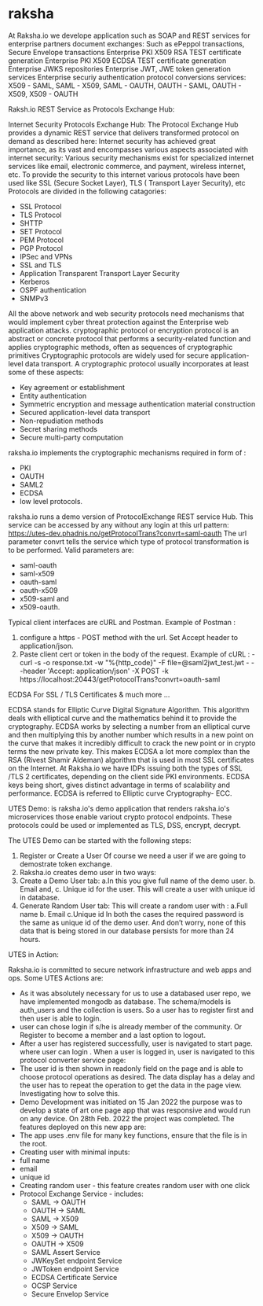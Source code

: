 # raksha

At Raksha.io we develope application such as SOAP and REST services for enterprise partners document exchanges:
Such as ePeppol transactions, Secure Envelope transactions Enterprise PKI X509 RSA TEST certificate generation
Enterprise PKI X509 ECDSA TEST certificate generation Enterprise JWKS repositories
Enterprise JWT, JWE token generation services Enterprise securiy authentication protocol conversions services:
X509 - SAML, SAML - X509, SAML - OAUTH, OAUTH - SAML, OAUTH - X509, X509 - OAUTH

Raksh.io REST Service as Protocols Exchange Hub:

Internet Security Protocols Exchange Hub: The Protocol Exchange Hub provides a dynamic REST service that delivers transformed protocol on demand as described here: Internet security has achieved great importance, as its vast and encompasses various aspects associated with internet security:
Various security mechanisms exist for specialized internet services like email, electronic commerce, and payment, wireless internet, etc.
To provide the security to this internet various protocols have been used like SSL (Secure Socket Layer), TLS ( Transport Layer Security), etc
Protocols are divided in the following catagories:
- SSL Protocol
- TLS Protocol
- SHTTP
- SET Protocol
- PEM Protocol
- PGP Protocol
- IPSec and VPNs
- SSL and TLS
- Application Transparent Transport Layer Security
- Kerberos
- OSPF authentication
- SNMPv3


All the above network and web security protocols need mechanisms that would implement cyber threat protection
against the Enterprise web application attacks.
cryptographic protocol or encryption protocol is an abstract or concrete protocol that performs a security-related
function and applies cryptographic methods, often as sequences of cryptographic primitives
Cryptographic protocols are widely used for secure application-level data transport. A cryptographic protocol 
usually incorporates at least some of these aspects:
- Key agreement or establishment
- Entity authentication
- Symmetric encryption and message authentication material construction
- Secured application-level data transport
- Non-repudiation methods
- Secret sharing methods
- Secure multi-party computation

raksha.io implements the cryptographic mechanisms required in form of : 
  -  PKI
  -  OAUTH
  -  SAML2 
  -  ECDSA 
  -  low level protocols. 


raksha.io runs a demo version of ProtocolExchange REST service Hub. This service can be accessed by any without any 
login at this url pattern: https://utes-dev.phadnis.no/getProtocolTrans?convrt=saml-oauth The url parameter convrt 
tells the service which type of protocol transformation is to be performed. Valid parameters are: 
  - saml-oauth
  - saml-x509 
  - oauth-saml 
  - oauth-x509 
  - x509-saml and 
  - x509-oauth. 


Typical client interfaces are cURL and Postman. Example of Postman : 
  1. configure a https - POST method with the url. Set Accept header to application/json. 
  2. Paste client cert or token in the body of the request. Example of cURL : 
    - curl -s -o response.txt -w "%{http_code}" -F file=@saml2jwt_test.jwt 
    -   --header 'Accept: application/json' -X POST -k https://localhost:20443/getProtocolTrans?convrt=oauth-saml


ECDSA For SSL / TLS Certificates & much more …

ECDSA stands for Elliptic Curve Digital Signature Algorithm. This algorithm deals with elliptical curve 
and the mathematics behind it to provide the cryptography. ECDSA works by selecting a number from an 
elliptical curve and then multiplying this by another number which results in a new point on the curve 
that makes it incredibly difficult to crack the new point or in crypto terms the new private key. 
This makes ECDSA a lot more complex than the RSA (Rivest Shamir Aldeman) algorithm that is used in 
most SSL certificates on the Internet. At Raksha.io we have IDPs issuing both the types of SSL /TLS 2 
certificates, depending on the client side PKI environments. ECDSA keys being short, gives distinct 
advantage in terms of scalability and performance. ECDSA is referred to Elliptic curve Cryptography- ECC.


UTES Demo: is raksha.io's demo application that renders raksha.io's microservices those enable variout
crypto protocol endpoints. These protocols could be used or implemented as TLS, DSS, encrypt, decrypt.

The UTES Demo can be started with the following steps:

1. Register or Create a User
Of course we need a user if we are going to demostrate token exchange.
1. Raksha.io creates demo user in two ways:
2. Create a Demo User tab:
  a.In this you give full name of the demo user.
  b. Email and,
  c. Unique id for the user.
  This will create a user with unique id in
  database.
3. Generate Random User tab:
 This will create a random user with :
  a.Full name
  b. Email
  c.Unique id
In both the cases the required password is
the same as unique id of the demo user.
And don’t worry, none of this data that is
being stored in our database persists for more
than 24 hours.

UTES in Action:

Raksha.io is committed to secure network infrastructure and web apps and ops. Some UTES Actions are:
  * As it was absolutely necessary for us to use a databased user repo, we have implemented mongodb as database. The
    schema/models is auth_users and the collection is users. So a user has to register first and then user is able to login.
  * user can chose login if s/he is already member of the community. Or Register to become a member and a last option
    to logout.
  * After a user has registered successfully, user is navigated to start page. where user can login . When a user is logged in,
    user is navigated to this protocol converter service page:
  * The user id is then shown in readonly field on the page and is able to choose protocol operations as desired. The data
    display has a delay and the user has to repeat the operation to get the data in the page view. Investigating how to
    solve this.
  * Demo Development was initiated on 15 Jan 2022 the purpose was to develop a state of art one page app that was 
    responsive and would run on any device. On 28th Feb. 2022 the project was completed. The features deployed on this
new app are:
  * The app uses .env file for many key functions, ensure that the file is in the root.
  * Creating user with minimal inputs:
  * full name
  * email
  * unique id
  * Creating random user - this feature creates random user with one click
  * Protocol Exchange Service - includes:
    * SAML -> OAUTH
    * OAUTH -> SAML
    * SAML -> X509
    * X509 -> SAML
    * X509 -> OAUTH
    * OAUTH -> X509
    * SAML Assert Service
    * JWKeySet endpoint Service
    * JWToken endpoint Service
    * ECDSA Certificate Service
    * OCSP Service
    * Secure Envelop Service

 
